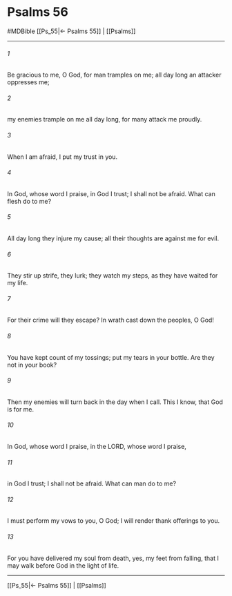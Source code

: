 # Psalms 56
#MDBible
[[Ps_55|← Psalms 55]] | [[Psalms]]

***

###### 1 

Be gracious to me, O God, for man tramples on me; all day long an attacker oppresses me; 

###### 2 

my enemies trample on me all day long, for many attack me proudly. 

###### 3 

When I am afraid, I put my trust in you. 

###### 4 

In God, whose word I praise, in God I trust; I shall not be afraid. What can flesh do to me? 

###### 5 

All day long they injure my cause; all their thoughts are against me for evil. 

###### 6 

They stir up strife, they lurk; they watch my steps, as they have waited for my life. 

###### 7 

For their crime will they escape? In wrath cast down the peoples, O God! 

###### 8 

You have kept count of my tossings; put my tears in your bottle. Are they not in your book? 

###### 9 

Then my enemies will turn back in the day when I call. This I know, that God is for me. 

###### 10 

In God, whose word I praise, in the LORD, whose word I praise, 

###### 11 

in God I trust; I shall not be afraid. What can man do to me? 

###### 12 

I must perform my vows to you, O God; I will render thank offerings to you. 

###### 13 

For you have delivered my soul from death, yes, my feet from falling, that I may walk before God in the light of life. 

***

[[Ps_55|← Psalms 55]] | [[Psalms]]

